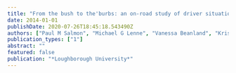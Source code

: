 ```yaml
---
title: "From the bush to the'burbs: an on-road study of driver situation awareness at rural and urban railway level crossings"
date: 2014-01-01
publishDate: 2020-07-26T18:45:18.543490Z
authors: ["Paul M Salmon", "Michael G Lenne", "Vanessa Beanland", "Kristie Young", "Ashleigh J Filtness", "Neville Stanton", "Gemma Read"]
publication_types: ["1"]
abstract: ""
featured: false
publication: "*Loughborough University*"
---
```


